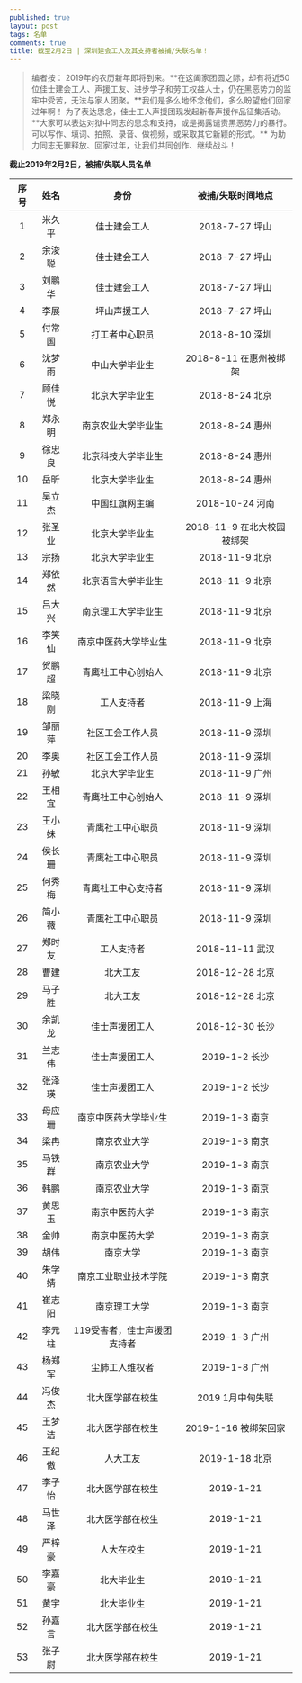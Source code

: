 ```yaml
---
published: true
layout: post
tags: 名单
comments: true
title: 截至2月2日 | 深圳建会工人及其支持者被捕/失联名单！
---
```

<blockquote>
编者按： 2019年的农历新年即将到来。**在这阖家团圆之际，却有将近50位佳士建会工人、声援工友、进步学子和劳工权益人士，仍在黑恶势力的监牢中受苦，无法与家人团聚。**我们是多么地怀念他们，多么盼望他们回家过年啊！
为了表达思念，佳士工人声援团现发起新春声援作品征集活动。**大家可以表达对狱中同志的思念和支持，或是揭露谴责黑恶势力的暴行。可以写作、填词、拍照、录音、做视频，或采取其它新颖的形式。**
为助力同志无罪释放、回家过年，让我们共同创作、继续战斗！
</blockquote>

**截止2019年2月2日，被捕/失联人员名单**

序号|姓名|身份|被捕/失联时间地点
:--:|:--:|:--:|:--:
1|米久平|佳士建会工人| 2018-7-27 坪山
2|余浚聪|佳士建会工人| 2018-7-27 坪山
3|刘鹏华|佳士建会工人| 2018-7-27 坪山
4|李展  |坪山声援工人| 2018-7-27 坪山
5|付常国|打工者中心职员| 2018-8-10 深圳
6|沈梦雨|中山大学毕业生| 2018-8-11 在惠州被绑架
7|顾佳悦|北京大学毕业生| 2018-8-24 北京
8|郑永明|南京农业大学毕业生|2018-8-24 惠州
9|徐忠良|北京科技大学毕业生| 2018-8-24 惠州
10|岳昕 |北京大学毕业生| 2018-8-24 惠州
11|吴立杰|中国红旗网主编| 2018-10-24 河南
12|张圣业|北京大学毕业生| 2018-11-9 在北大校园被绑架
13|宗扬  |北京大学毕业生| 2018-11-9 北京
14|郑依然|北京语言大学毕业生| 2018-11-9 北京
15|吕大兴|南京理工大学毕业生| 2018-11-9 北京
16|李笑仙|南京中医药大学毕业生| 2018-11-9 北京
17|贺鹏超|青鹰社工中心创始人| 2018-11-9 北京
18|梁晓刚|工人支持者| 2018-11-9 上海
19|邹丽萍|社区工会工作人员| 2018-11-9 深圳
20|李奥  |社区工会工作人员| 2018-11-9 深圳
21|孙敏  |北京大学毕业生| 2018-11-9 广州
22|王相宜|青鹰社工中心创始人| 2018-11-9 深圳
23|王小妹|青鹰社工中心职员| 2018-11-9 深圳
24|侯长珊|青鹰社工中心职员| 2018-11-9 深圳
25|何秀梅|青鹰社工中心支持者| 2018-11-9 深圳
26|简小薇|青鹰社工中心职员| 2018-11-9 深圳
27|郑时友|工人支持者| 2018-11-11 武汉
28|曹建|北大工友| 2018-12-28 北京
29|马子胜|北大工友 | 2018-12-28 北京
30|余凯龙|佳士声援团工人 | 2018-12-30 长沙
31|兰志伟|佳士声援团工人 | 2019-1-2 长沙
32|张泽瑛|佳士声援团工人 | 2019-1-2 长沙
33|母应珊|南京中医药大学毕业生 | 2019-1-3 南京
34|梁冉|南京农业大学| 2019-1-3 南京
35|马铁群|南京农业大学| 2019-1-3 南京
36|韩鹏|南京农业大学| 2019-1-3 南京
37|黄思玉|南京中医药大学| 2019-1-3 南京
38|金帅|南京中医药大学| 2019-1-3 南京
39|胡伟|南京大学| 2019-1-3 南京
40|朱学婧|南京工业职业技术学院| 2019-1-3 南京
41|崔志阳|南京理工大学| 2019-1-3 南京
42|李元柱|119受害者，佳士声援团支持者 | 2019-1-3 广州
43|杨郑军|尘肺工人维权者| 2019-1-8 广州
44|冯俊杰|北大医学部在校生 | 2019 1月中旬失联
45|王梦洁|北大医学部在校生 | 2019-1-16 被绑架回家
46|王纪傲|人大工友 | 2019-1-18 北京
47|李子怡|北大医学部在校生|2019-1-21
48|马世泽|北大医学部在校生|2019-1-21
49|严梓豪|人大在校生|2019-1-21
50|李嘉豪|北大毕业生|2019-1-21
51|黄宇|北大毕业生|2019-1-21
52|孙嘉言|北大医学部在校生| 2019-1-21
53|张子尉|北大医学部在校生| 2019-1-21
